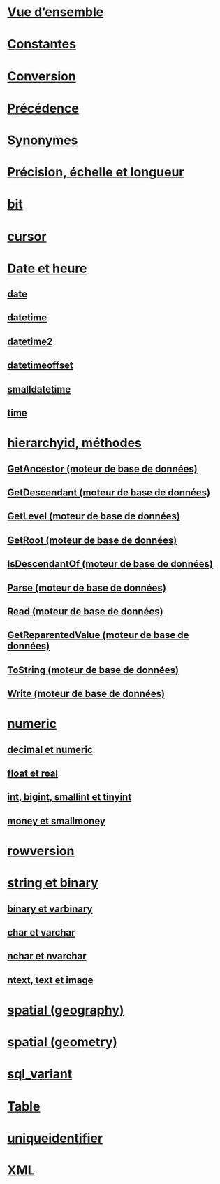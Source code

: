 # [Vue d’ensemble](data-types-transact-sql.md)  
# [Constantes](constants-transact-sql.md)  
# [Conversion](data-type-conversion-database-engine.md)  
# [Précédence](data-type-precedence-transact-sql.md)  
# [Synonymes](data-type-synonyms-transact-sql.md)  
# [Précision, échelle et longueur](precision-scale-and-length-transact-sql.md)  
# [bit](bit-transact-sql.md)  
# [cursor](cursor-transact-sql.md)  
# [Date et heure](date-and-time-types.md)  
## [date](date-transact-sql.md)  
## [datetime](datetime-transact-sql.md)  
## [datetime2](datetime2-transact-sql.md)  
## [datetimeoffset](datetimeoffset-transact-sql.md)  
## [smalldatetime](smalldatetime-transact-sql.md)  
## [time](time-transact-sql.md)  

# [hierarchyid, méthodes](hierarchyid-data-type-method-reference.md)  
## [GetAncestor (moteur de base de données)](getancestor-database-engine.md)  
## [GetDescendant (moteur de base de données)](getdescendant-database-engine.md)  
## [GetLevel (moteur de base de données)](getlevel-database-engine.md)  
## [GetRoot (moteur de base de données)](getroot-database-engine.md)  
## [IsDescendantOf (moteur de base de données)](isdescendantof-database-engine.md)  
## [Parse (moteur de base de données)](parse-database-engine.md)  
## [Read (moteur de base de données)](read-database-engine.md)  
## [GetReparentedValue (moteur de base de données)](getreparentedvalue-database-engine.md)  
## [ToString (moteur de base de données)](tostring-database-engine.md)  
## [Write (moteur de base de données)](write-database-engine.md)  

# [numeric](numeric-types.md)  
## [decimal et numeric](decimal-and-numeric-transact-sql.md)  
## [float et real](float-and-real-transact-sql.md)  
## [int, bigint, smallint et tinyint](int-bigint-smallint-and-tinyint-transact-sql.md)  
## [money et smallmoney](money-and-smallmoney-transact-sql.md)  

# [rowversion](rowversion-transact-sql.md)  

# [string et binary](string-and-binary-types.md)  
## [binary et varbinary](binary-and-varbinary-transact-sql.md)  
## [char et varchar](char-and-varchar-transact-sql.md)  
## [nchar et nvarchar](nchar-and-nvarchar-transact-sql.md)  
## [ntext, text et image](ntext-text-and-image-transact-sql.md)  

# [spatial (geography)](../../t-sql/spatial-geography/spatial-types-geography.md)
# [spatial (geometry)](../../t-sql/spatial-geometry/spatial-types-geometry-transact-sql.md)

# [sql_variant](sql-variant-transact-sql.md)  

# [Table](table-transact-sql.md)  

# [uniqueidentifier](uniqueidentifier-transact-sql.md)  

# [XML](../../t-sql/xml/xml-transact-sql.md)
